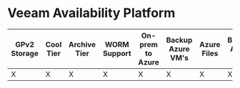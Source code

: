 # Veeam Availability Platform

| GPv2 Storage |  Cool Tier | Archive Tier | WORM Support | On-prem to Azure | Backup Azure VM's | Azure Files | Backup Azure Blob |
|--------------|------------|--------------|--------------|------------------|-------------------|-------------|-------------------|
|       X      |     X      |      X       |      X       |        X         |         X         |      X      |         X         |
